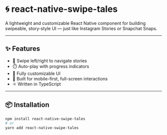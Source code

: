 # 🌀 react-native-swipe-tales

A lightweight and customizable React Native component for building swipeable, story-style UI — just like Instagram Stories or Snapchat Snaps.

---

## ✨ Features

- 🔄 Swipe left/right to navigate stories
- ⏱️ Auto-play with progress indicators
- 🎨 Fully customizable UI
- 📱 Built for mobile-first, full-screen interactions
- ⚛️ Written in TypeScript

---

## 📦 Installation

```bash
npm install react-native-swipe-tales
# or
yarn add react-native-swipe-tales
